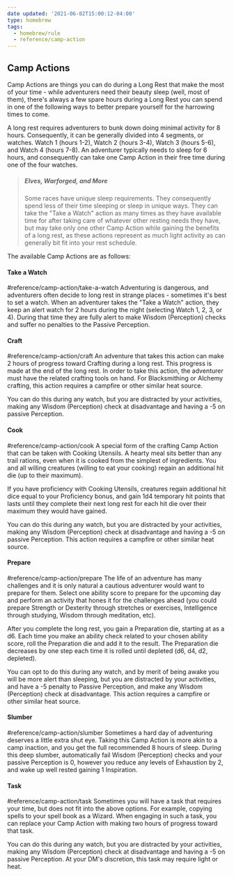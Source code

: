 ```yaml
---
date updated: '2021-06-02T15:00:12-04:00'
type: homebrew
tags:
  - homebrew/rule
  - reference/camp-action
---
```


## Camp Actions
Camp Actions are things you can do during a Long Rest that make the most of your time - while adventurers need their beauty sleep (well, most of them), there's always a few spare hours during a Long Rest you can spend in one of the following ways to better prepare yourself for the harrowing times to come.

A long rest requires adventurers to bunk down doing minimal activity for 8 hours. Consequently, it can be generally divided into 4 segments, or watches. Watch 1 (hours 1-2), Watch 2 (hours 3-4), Watch 3 (hours 5-6), and Watch 4 (hours 7-8). An adventurer typically needs to sleep for 6 hours, and consequently can take one Camp Action in their free time during one of the four watches.

> ##### Elves, Warforged, and More
>
> Some races have unique sleep requirements. They consequently spend less of their time sleeping or sleep in unique ways. They can take the "Take a Watch" action as many times as they have available time for after taking care of whatever other resting needs they have, but may take only one other Camp Action while gaining the benefits of a long rest, as these actions represent as much light activity as can generally bit fit into your rest schedule.

The available Camp Actions are as follows:

#### Take a Watch
  #reference/camp-action/take-a-watch
Adventuring is dangerous, and adventurers often decide to long rest in strange places - sometimes it's best to set a watch. When an adventurer takes the "Take a Watch" action, they keep an alert watch for 2 hours during the night (selecting Watch 1, 2, 3, or 4). During that time they are fully alert to make Wisdom (Perception) checks and suffer no penalties to the Passive Perception.

#### Craft
#reference/camp-action/craft
An adventure that takes this action can make 2 hours of progress toward Crafting during a long rest. This progress is made at the end of the long rest. In order to take this action, the adventurer must have the related crafting tools on hand. For Blacksmithing or Alchemy crafting, this action requires a campfire or other similar heat source.

You can do this during any watch, but you are distracted by your activities, making any Wisdom (Perception) check at disadvantage and having a -5 on passive Perception.

#### Cook
#reference/camp-action/cook
A special form of the crafting Camp Action that can be taken with Cooking Utensils. A hearty meal sits better than any trail rations, even when it is cooked from the simplest of ingredients. You and all willing creatures (willing to eat your cooking) regain an additional hit die (up to their maximum). 

If you have proficiency with Cooking Utensils, creatures regain additional hit dice equal to your Proficiency bonus, and gain 1d4 temporary hit points that lasts until they complete their next long rest for each hit die over their maximum they would have gained.

You can do this during any watch, but you are distracted by your activities, making any Wisdom (Perception) check at disadvantage and having a -5 on passive Perception. This action requires a campfire or other similar heat source. 

#### Prepare
#reference/camp-action/prepare
The life of an adventure has many challenges and it is only natural a cautious adventurer would want to prepare for them. Select one ability score to prepare for the upcoming day and perform an activity that hones it for the challenges ahead (you could prepare Strength or Dexterity through stretches or exercises, Intelligence through studying, Wisdom through meditation, etc).

After you complete the long rest, you gain a Preparation die, starting at as a d6. Each time you make an ability check related to your chosen ability score, roll the Preparation die and add it to the result. The Preparation die decreases by one step each time it is rolled until depleted (d6, d4, d2, depleted).

You can opt to do this during any watch, and by merit of being awake you will be more alert than sleeping, but you are distracted by your activities, and have a -5 penalty to Passive Perception, and make any Wisdom (Perception) check at disadvantage. This action requires a campfire or other similar heat source. 

#### Slumber
#reference/camp-action/slumber
Sometimes a hard day of adventuring deserves a little extra shut eye. Taking this Camp Action is more akin to a camp inaction, and you get the full recommended 8 hours of sleep. During this deep slumber, automatically fail Wisdom (Perception) checks and your passive Perception is 0, however you reduce any levels of Exhaustion by 2, and wake up well rested gaining 1 Inspiration.

#### Task
#reference/camp-action/task
Sometimes you will have a task that requires your time, but does not fit into the above options. For example, copying spells to your spell book as a Wizard. When engaging in such a task, you can replace your Camp Action with making two hours of progress toward that task. 

You can do this during any watch, but you are distracted by your activities, making any Wisdom (Perception) check at disadvantage and having a -5 on passive Perception. At your DM's discretion, this task may require light or heat.
